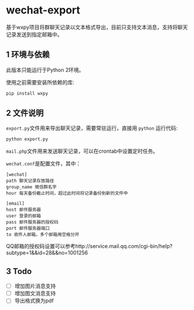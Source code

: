 # wechat-export
基于wxpy项目将群聊天记录以文本格式导出，目前只支持文本消息，支持将聊天记录发送到指定邮箱中。

## 1 环境与依赖

此版本只能运行于Python 2环境。

使用之前需要安装所依赖的库:

```bash
pip install wxpy
```


## 2 文件说明

`export.py`文件用来导出聊天记录，需要常驻运行，直接用 `python` 运行代码:

```python
python export.py
```
`mail.php`文件用来发送聊天记录，可以在crontab中设置定时任务。

`wechat.conf`是配置文件，其中：

```
[wechat]
path 聊天记录存放路径
group_name 微信群名字
hour 每天备份截止时间，超过此时间将记录备份到新的文件中

[email]
host 邮件服务器
user 登录的邮箱
pass 邮件服务器的授权码
port 邮件服务器端口
to 收件人邮箱，多个邮箱用空格分开
```
QQ邮箱的授权码设置可以参考http://service.mail.qq.com/cgi-bin/help?subtype=1&&id=28&&no=1001256
## 3 Todo
- [ ] 增加图片消息支持
- [ ] 增加图文消息支持
- [ ] 导出格式换为pdf
